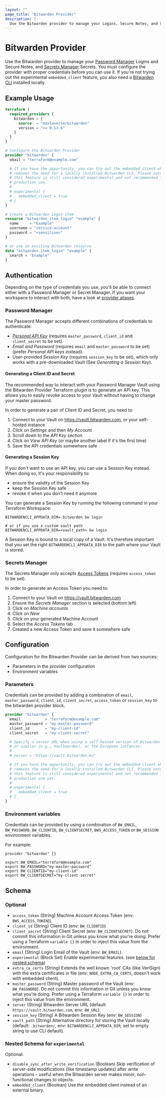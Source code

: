 ```yaml
---
layout: ""
page_title: "Bitwarden Provider"
description: |-
  Use the Bitwarden provider to manage your Logins, Secure Notes, and Secrets.
---
```


# Bitwarden Provider

Use the Bitwarden provider to manage your [Password Manager] Logins and Secure Notes, and [Secrets Manager] Secrets.
You must configure the provider with proper credentials before you can use it.
If you're not trying out the experimental `embedded_client` feature, you also need a [Bitwarden CLI] installed locally.

## Example Usage

```terraform
terraform {
  required_providers {
    bitwarden = {
      source  = "maxlaverse/bitwarden"
      version = ">= 0.13.6"
    }
  }
}

# Configure the Bitwarden Provider
provider "bitwarden" {
  email = "terraform@example.com"

  # If you have the opportunity, you can try out the embedded client which
  # removes the need for a locally installed Bitwarden CLI. Please note that
  # this feature is still considered experimental and not recommended for
  # production use.
  #
  # experimental {
  #   embedded_client = true
  # }
}

# Create a Bitwarden Login item
resource "bitwarden_item_login" "example" {
  name     = "Example"
  username = "service-account"
  password = "<sensitive>"
}

# or use an existing Bitwarden resource
data "bitwarden_item_login" "example" {
  search = "Example"
}
```

## Authentication
Depending on the type of credentials you use, you'll be able to connect either with a Password Manager or Secret Manager.
If you want your workspace to interact with both, have a look at [provider aliases].

### Password Manager
The Password Manager accepts different combinations of credentials to authenticate:
* _[Personal API Key]_ (requires `master_password`, `client_id` and `client_secret` to be set).
* _Email and Password_ (requires `email` and `master_password` to be set) (prefer _Personal API keys_ instead).
* User-provided _Session Key_ (requires `session_key` to be set), which only works with a pre-downloaded Vault (See _Generating a Session Key_).

#### Generating a Client ID and Secret
The recommended way to interact with your Password Manager Vault using the Bitwarden Provider Terraform plugin is to generate an API key.
This allows you to easily revoke access to your Vault without having to change your master password.

In order to generate a pair of Client ID and Secret, you need to:
1. Connect to your Vault on https://vault.bitwarden.com, or your self-hosted instance
2. Click on _Settings_ and then _My Account_
3. Scroll down to the _API Key_ section
4. Click on _View API Key_ (or maybe another label if it's the first time)
5. Save the API credentials somewhere safe

#### Generating a Session Key

If you don't want to use an API key, you can use a Session Key instead.
When doing so, it's your responsibility to:
* ensure the validity of the Session Key
* keep the Session Key safe
* revoke it when you don't need it anymore

You can generate a Session Key by running the following command in your Terraform Workspace:
```console
BITWARDENCLI_APPDATA_DIR=.bitwarden bw login

# or if you use a custom vault path
BITWARDENCLI_APPDATA_DIR=<vault_path> bw login
```

A Session Key is bound to a local copy of a Vault. It's therefore important that you set the right `BITWARDENCLI_APPDATA_DIR` to the path where your Vault is stored.

### Secrets Manager
The Secrets Manager only accepts [Access Tokens] (requires `access_token` to be set).

In order to generate an Access Token you need to:
1. Connect to your Vault on https://vault.bitwarden.com
2. Ensure the _Secrets Manager_ section is selected (bottom left)
3. Click on _Machine accounts_
4. Click on _New_
5. Click on your generated Machine Account
6. Select the _Access Tokens_ tab
7. Created a new Access Token and save it somewhere safe


## Configuration
Configuration for the Bitwarden Provider can be derived from two sources:
* Parameters in the provider configuration
* Environment variables

### Parameters
Credentials can be provided by adding a combination of `email`, `master_password`, `client_id`, `client_secret`, `access_token` or `session_key` to the bitwarden provider block.
```terraform
provider "bitwarden" {
  email           = "terraform@example.com"
  master_password = "my-master-password"
  client_id       = "my-client-id"
  client_secret   = "my-client-secret"

  # Specify a server URL when using a self-hosted version of Bitwarden
  # or similar (e.g., Vaultwarden), or the European instances:
  #
  # server = "https://vault.bitwarden.eu"

  # If you have the opportunity, you can try out the embedded client which
  # removes the need for a locally installed Bitwarden CLI. Please note that
  # this feature is still considered experimental and not recommended for
  # production use yet.
  #
  # experimental {
  #   embedded_client = true
  # }
}
```

### Environment variables
Credentials can be provided by using a combination of `BW_EMAIL`, `BW_PASSWORD`, `BW_CLIENTID`, `BW_CLIENTSECRET`, `BWS_ACCESS_TOKEN` or `BW_SESSION` environment variables.

For example:
```bitwarden
provider "bitwarden" {}
```

```console
export BW_EMAIL="terraform@example.com"
export BW_PASSWORD="my-master-password"
export BW_CLIENTID="my-client-id"
export BW_CLIENTSECRET="my-client-secret"
```

<!-- schema generated by tfplugindocs -->
## Schema

### Optional

- `access_token` (String) Machine Account Access Token (env: `BWS_ACCESS_TOKEN`)).
- `client_id` (String) Client ID (env: `BW_CLIENTID`)
- `client_secret` (String) Client Secret (env: `BW_CLIENTSECRET`). Do not commit this information in Git unless you know what you're doing. Prefer using a Terraform `variable {}` in order to inject this value from the environment.
- `email` (String) Login Email of the Vault (env: `BW_EMAIL`).
- `experimental` (Block Set) Enable experimental features. (see [below for nested schema](#nestedblock--experimental))
- `extra_ca_certs` (String) Extends the well known 'root' CAs (like VeriSign) with the extra certificates in file (env: `NODE_EXTRA_CA_CERTS`, doesn't work with embedded client).
- `master_password` (String) Master password of the Vault (env: `BW_PASSWORD`). Do not commit this information in Git unless you know what you're doing. Prefer using a Terraform `variable {}` in order to inject this value from the environment.
- `server` (String) Bitwarden Server URL (default: `https://vault.bitwarden.com`, env: `BW_URL`).
- `session_key` (String) A Bitwarden Session Key (env: `BW_SESSION`)
- `vault_path` (String) Alternative directory for storing the Vault locally (default: `.bitwarden/`, env: `BITWARDENCLI_APPDATA_DIR`; set to empty string to use CLI default).

<a id="nestedblock--experimental"></a>
### Nested Schema for `experimental`

Optional:

- `disable_sync_after_write_verification` (Boolean) Skip verification of server-side modifications (like timestamp updates) after write operations - useful when the Bitwarden server makes minor, non-functional changes to objects.
- `embedded_client` (Boolean) Use the embedded client instead of an external binary.

[Password Manager]: https://bitwarden.com/products/personal/
[Secrets Manager]: https://bitwarden.com/products/secrets-manager/
[Bitwarden CLI]: https://bitwarden.com/help/article/cli/#download-and-install
[Access Tokens]: https://bitwarden.com/help/access-tokens/
[Personal API Key]: https://bitwarden.com/help/personal-api-key/
[provider aliases]: https://developer.hashicorp.com/terraform/language/providers/configuration#alias-multiple-provider-configurations
